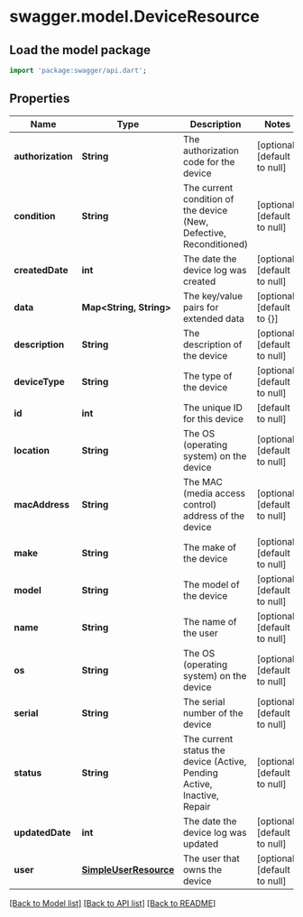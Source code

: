 # swagger.model.DeviceResource

## Load the model package
```dart
import 'package:swagger/api.dart';
```

## Properties
Name | Type | Description | Notes
------------ | ------------- | ------------- | -------------
**authorization** | **String** | The authorization code for the device | [optional] [default to null]
**condition** | **String** | The current condition of the device (New, Defective, Reconditioned) | [optional] [default to null]
**createdDate** | **int** | The date the device log was created | [optional] [default to null]
**data** | **Map&lt;String, String&gt;** | The key/value pairs for extended data | [optional] [default to {}]
**description** | **String** | The description of the device | [optional] [default to null]
**deviceType** | **String** | The type of the device | [optional] [default to null]
**id** | **int** | The unique ID for this device | [default to null]
**location** | **String** | The OS (operating system) on the device | [optional] [default to null]
**macAddress** | **String** | The MAC (media access control) address of the device | [optional] [default to null]
**make** | **String** | The make of the device | [optional] [default to null]
**model** | **String** | The model of the device | [optional] [default to null]
**name** | **String** | The name of the user | [optional] [default to null]
**os** | **String** | The OS (operating system) on the device | [optional] [default to null]
**serial** | **String** | The serial number of the device | [optional] [default to null]
**status** | **String** | The current status the device (Active, Pending Active, Inactive, Repair | [optional] [default to null]
**updatedDate** | **int** | The date the device log was updated | [optional] [default to null]
**user** | [**SimpleUserResource**](SimpleUserResource.md) | The user that owns the device | [optional] [default to null]

[[Back to Model list]](../README.md#documentation-for-models) [[Back to API list]](../README.md#documentation-for-api-endpoints) [[Back to README]](../README.md)


